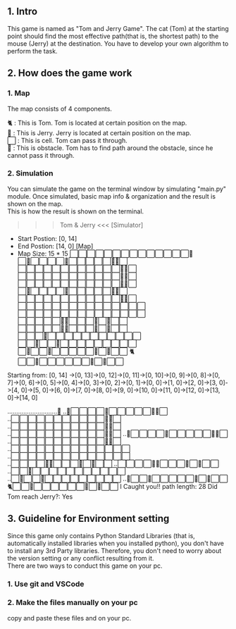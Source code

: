 ## 1. Intro
This game is named as "Tom and Jerry Game". The cat (Tom) at the starting point should find the most effective path(that is, the shortest path) to the mouse (Jerry) at the destination. You have to develop your own algorithm to perform the task. 

## 2. How does the game work
### 1. Map  
The map consists of 4 components.  
  
🐈 : This is Tom. Tom is located at certain position on the map.  
🐀 : This is Jerry. Jerry is located at certain position on the map.  
⬜ : This is cell. Tom can pass it through.  
🔵 : This is obstacle. Tom has to find path around the obstacle, since he cannot pass it through.  

### 2. Simulation
You can simulate the game on the terminal window by simulating "main.py" module. Once simulated, basic map info & organization and the result is shown on the map.  
This is how the result is shown on the terminal. 

  >>> Tom & Jerry <<< 
  [Simulator]
  - Start Postion: [0, 14]
  - End Postion: [14, 0]
  [Map]
  - Map Size: 15 * 15
  ⬜⬜⬜⬜⬜⬜⬜⬜⬜⬜⬜⬜⬜⬜🐀
  ⬜🔵⬜⬜⬜⬜🔵⬜⬜⬜⬜⬜🔵🔵⬜
  ⬜⬜⬜⬜⬜⬜⬜⬜⬜⬜⬜⬜🔵🔵⬜
  ⬜⬜⬜⬜⬜⬜⬜⬜⬜⬜⬜⬜🔵🔵⬜
  ⬜⬜⬜⬜⬜⬜⬜⬜⬜⬜⬜⬜🔵🔵⬜
  ⬜🔵⬜⬜⬜⬜🔵⬜⬜⬜⬜⬜🔵🔵⬜
  ⬜⬜⬜⬜⬜⬜⬜⬜⬜⬜⬜⬜🔵🔵⬜
  ⬜⬜⬜⬜⬜⬜⬜⬜⬜⬜⬜⬜⬜⬜⬜
  ⬜⬜⬜⬜⬜⬜⬜⬜⬜⬜⬜⬜⬜⬜⬜
  ⬜⬜⬜⬜⬜🔵🔵⬜⬜⬜🔵⬜🔵⬜⬜
  ⬜⬜⬜⬜⬜🔵🔵⬜⬜⬜🔵⬜🔵⬜⬜
  ⬜⬜⬜🔵⬜⬜⬜⬜⬜⬜⬜⬜⬜⬜⬜
  ⬜⬜🔵⬜⬜🔵⬜⬜⬜⬜⬜⬜⬜⬜⬜
  ⬜🔵⬜⬜🔵⬜⬜⬜⬜⬜🔵⬜🔵⬜⬜
  🐈⬜⬜🔵⬜⬜⬜⬜⬜⬜🔵⬜🔵⬜⬜

  Starting from: [0, 14]
  ->[0, 13]->[0, 12]->[0, 11]->[0, 10]->[0, 9]->[0, 8]->[0, 7]->[0, 6]->[0, 5]->[0, 4]->[0, 3]->[0, 2]->[0, 1]->[0, 
  0]->[1, 0]->[2, 0]->[3, 0]->[4, 0]->[5, 0]->[6, 0]->[7, 0]->[8, 0]->[9, 0]->[10, 0]->[11, 0]->[12, 0]->[13, 0]->[14, 0]

  ............................🐀
  ..🔵⬜⬜⬜⬜🔵⬜⬜⬜⬜⬜🔵🔵⬜
  ..⬜⬜⬜⬜⬜⬜⬜⬜⬜⬜⬜🔵🔵⬜
  ..⬜⬜⬜⬜⬜⬜⬜⬜⬜⬜⬜🔵🔵⬜
  ..⬜⬜⬜⬜⬜⬜⬜⬜⬜⬜⬜🔵🔵⬜
  ..🔵⬜⬜⬜⬜🔵⬜⬜⬜⬜⬜🔵🔵⬜
  ..⬜⬜⬜⬜⬜⬜⬜⬜⬜⬜⬜🔵🔵⬜
  ..⬜⬜⬜⬜⬜⬜⬜⬜⬜⬜⬜⬜⬜⬜
  ..⬜⬜⬜⬜⬜⬜⬜⬜⬜⬜⬜⬜⬜⬜
  ..⬜⬜⬜⬜🔵🔵⬜⬜⬜🔵⬜🔵⬜⬜
  ..⬜⬜⬜⬜🔵🔵⬜⬜⬜🔵⬜🔵⬜⬜
  ..⬜⬜🔵⬜⬜⬜⬜⬜⬜⬜⬜⬜⬜⬜
  ..⬜🔵⬜⬜🔵⬜⬜⬜⬜⬜⬜⬜⬜⬜
  ..🔵⬜⬜🔵⬜⬜⬜⬜⬜🔵⬜🔵⬜⬜
  🐈⬜⬜🔵⬜⬜⬜⬜⬜⬜🔵⬜🔵⬜⬜
  I Caught you!!
  path length: 28
  Did Tom reach Jerry?: Yes

## 3. Guideline for Environment setting
Since this game only contains Python Standard Libraries (that is, automatically installed libraries when you installed python), you don't have to install any 3rd Party libraries. Therefore, you don't need to worry about the version setting or any conflict resulting from it.  
There are two ways to conduct this game on your pc.  
### 1. Use git and VSCode

### 2. Make the files manually on your pc  
copy and paste these files and on your pc.
